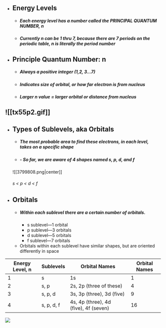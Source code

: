 - ## **Energy Levels**
	- ##### Each energy level has a number called the PRINCIPAL QUANTUM NUMBER, n
	- ##### Currently n can be 1 thru 7, because there are 7 periods on the periodic table, n is literally the period number

- ## **Principle Quantum Number: n**
	- ##### Always a positive integer (1,2, 3…7)
	- ##### Indicates size of orbital, or how far electron is from nucleus
	- ##### Larger n value = larger orbital or distance from nucleus
![[tx55p2.gif]]
----
- ## **Types of Sublevels, aka Orbitals**
	- ##### The most probable area to find these electrons, in each level, takes on a specific shape
	- ##### - So far, we are aware of 4 shapes named s, p, d, and f
	![[3799808.png|center]]
	###### s < p < d < f

- ## **Orbitals**
	- ##### Within each sublevel there are a certain number of orbitals.
		 - s sublevel—1 orbital
		 - p sublevel—3 orbitals
		 - d sublevel—5 orbitals
		 - f sublevel—7 orbitals
	- Orbitals within each sublevel have similar shapes, but are oriented differently in space

| Energy Level, n | Sublevels  | Orbital Names                         | Orbital Names |
| --------------- | ---------- | ------------------------------------- | ------------- |
| 1               | s          | 1s                                    | 1             |
| 2               | s, p       | 2s, 2p (three of these)               | 4             |
| 3               | s, p, d    | 3s, 3p (three), 3d (five)             | 9             |
| 4               | s, p, d, f | 4s, 4p (three), 4d (five), 4f (seven) | 16            |
![](https://lh7-rt.googleusercontent.com/slidesz/AGV_vUdRh2XcJES7lw2MsfK2qQFv10wk45NaLHLpth5sepc1trfVYso0xvk-Jy3zBL7UG0lp9WdKCg04MFeR9LLjqXOuTP_zDjef2M2Qau2grFIqdZLs8zWBksoYT2M0bHogOzulTd3Wxp8s_SCu3izxZPZHW7FkIT8=s2048?key=Yhzq53WmW2dBIO8Sd5BZwg)

